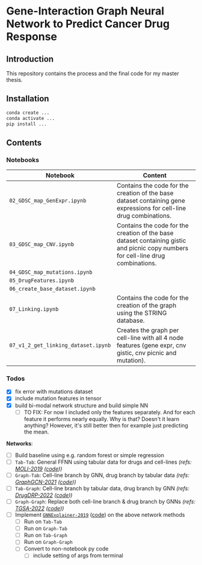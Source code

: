 # Gene-Interaction Graph Neural Network to Predict Cancer Drug Response

## Introduction
This repository contains the process and the final code for my master thesis.

## Installation

```bash
conda create ...
conda activate ...
pip install ...
```

## Contents
### Notebooks

| Notebook | Content |
| -------- | ------- |
| `02_GDSC_map_GenExpr.ipynb` | Contains the code for the creation of the base dataset containing gene expressions for cell-line drug combinations. |
| `03_GDSC_map_CNV.ipynb` | Contains the code for the creation of the base dataset containing gistic and picnic copy numbers for cell-line drug combinations. |
| `04_GDSC_map_mutations.ipynb` | |
| `05_DrugFeatures.ipynb` | |
| `06_create_base_dataset.ipynb` | |
| `07_Linking.ipynb` | Contains the code for the creation of the graph using the STRING database. |
| `07_v1_2_get_linking_dataset.ipynb` | Creates the graph per cell-line with all 4 node features (gene expr, cnv gistic, cnv picnic and mutation). | 

### Todos 

- [x] fix error with mutations dataset 
- [x] include mutation features in tensor
- [x] build bi-modal network structure and build simple NN
  - [ ] TO FIX: For now I included only the features separately. And for each feature it performs nearly equally. Why is that? Doesn't it learn anything? However, it's still better then for example just predicting the mean. 

__Networks__:

- [ ] Build baseline using e.g. random forest or simple regression
- [ ] `Tab-Tab`: General FFNN using tabular data for drugs and cell-lines _(refs: [MOLI-2019](https://academic.oup.com/bioinformatics/article/35/14/i501/5529255) ([code](https://github.com/hosseinshn/MOLI)))_
- [ ] `Graph-Tab`: Cell-line branch by GNN, drug branch by tabular data _(refs: [GraphGCN-2021]([file:///Users/cwoest/Downloads/mathematics-09-00772%20(7).pdf](https://www.mdpi.com/2227-7390/9/7/772/htm)) ([code](https://github.com/BML-cbnu/DrugGCN)))_
- [ ] `Tab-Graph`: Cell-line branch by tabular data, drug branch by GNN _(refs: [DrugDRP-2022](https://pubmed.ncbi.nlm.nih.gov/33606633/) ([code](https://github.com/hauldhut/GraphDRP)))_
- [ ] `Graph-Graph`: Replace both cell-line branch & drug branch by GNNs _(refs: [TGSA-2022](https://academic.oup.com/bioinformatics/article/38/2/461/6374919) ([code](https://github.com/violet-sto/TGSA)))_
- [ ] Implement [`GNNExplainer-2019`](https://arxiv.org/abs/1903.03894) ([code](https://github.com/RexYing/gnn-model-explainer)) on the above network methods
  - [ ] Run on `Tab-Tab`
  - [ ] Run on `Graph-Tab`
  - [ ] Run on `Tab-Graph`
  - [ ] Run on `Graph-Graph`
  - [ ] Convert to non-notebook py code
    - [ ] include setting of args from terminal